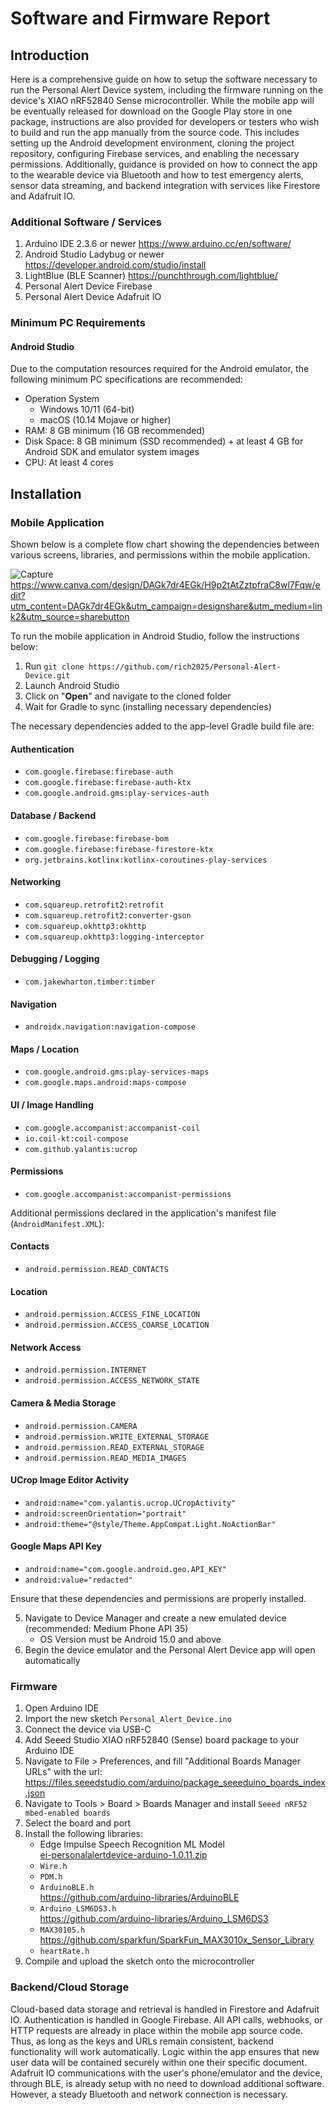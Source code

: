 Software and Firmware Report
=================

## Introduction

Here is a comprehensive guide on how to setup the software necessary to run the Personal Alert Device system, including the firmware running on the device's XIAO nRF52840 Sense microcontroller. While the mobile app will be eventually released for download on the Google Play store in one package, instructions are also provided for developers or testers who wish to build and run the app manually from the source code. This includes setting up the Android development environment, cloning the project repository, configuring Firebase services, and enabling the necessary permissions. Additionally, guidance is provided on how to connect the app to the wearable device via Bluetooth and how to test emergency alerts, sensor data streaming, and backend integration with services like Firestore and Adafruit IO.

### Additional Software / Services

1. Arduino IDE 2.3.6 or newer https://www.arduino.cc/en/software/
2. Android Studio Ladybug or newer https://developer.android.com/studio/install
3. LightBlue (BLE Scanner) https://punchthrough.com/lightblue/
4. Personal Alert Device Firebase
5. Personal Alert Device Adafruit IO 

### Minimum PC Requirements

#### Android Studio
Due to the computation resources required for the Android emulator, the following minimum PC specifications are recommended:
* Operation System
  - Windows 10/11 (64-bit)
  - macOS (10.14 Mojave or higher)
* RAM: 8 GB minimum (16 GB recommended)
* Disk Space: 8 GB minimum (SSD recommended) + at least 4 GB for Android SDK and emulator system images
* CPU: At least 4 cores

## Installation

### Mobile Application

Shown below is a complete flow chart showing the dependencies between various screens, libraries, and permissions within the mobile application.

![Capture](https://github.com/user-attachments/assets/80f12ebb-a33e-4f1b-9622-9f650f7043f7)
https://www.canva.com/design/DAGk7dr4EGk/H9p2tAtZztpfraC8wl7Fqw/edit?utm_content=DAGk7dr4EGk&utm_campaign=designshare&utm_medium=link2&utm_source=sharebutton

To run the mobile application in Android Studio, follow the instructions below:

1. Run `git clone https://github.com/rich2025/Personal-Alert-Device.git`
2. Launch Android Studio
3. Click on "**Open**" and navigate to the cloned folder
4. Wait for Gradle to sync (installing necessary dependencies)

The necessary dependencies added to the app-level Gradle build file are:

#### Authentication
- `com.google.firebase:firebase-auth`
- `com.google.firebase:firebase-auth-ktx`
- `com.google.android.gms:play-services-auth`

#### Database / Backend
- `com.google.firebase:firebase-bom`
- `com.google.firebase:firebase-firestore-ktx`
- `org.jetbrains.kotlinx:kotlinx-coroutines-play-services`

#### Networking
- `com.squareup.retrofit2:retrofit`
- `com.squareup.retrofit2:converter-gson`
- `com.squareup.okhttp3:okhttp`
- `com.squareup.okhttp3:logging-interceptor`

#### Debugging / Logging
- `com.jakewharton.timber:timber`

#### Navigation
- `androidx.navigation:navigation-compose`

#### Maps / Location
- `com.google.android.gms:play-services-maps`
- `com.google.maps.android:maps-compose`

#### UI / Image Handling
- `com.google.accompanist:accompanist-coil`
- `io.coil-kt:coil-compose`
- `com.github.yalantis:ucrop`

#### Permissions
- `com.google.accompanist:accompanist-permissions`
  
Additional permissions declared in the application's manifest file (`AndroidManifest.XML`):

#### Contacts
- `android.permission.READ_CONTACTS`

#### Location
- `android.permission.ACCESS_FINE_LOCATION`
- `android.permission.ACCESS_COARSE_LOCATION`

#### Network Access
- `android.permission.INTERNET`
- `android.permission.ACCESS_NETWORK_STATE`

#### Camera & Media Storage
- `android.permission.CAMERA`
- `android.permission.WRITE_EXTERNAL_STORAGE`
- `android.permission.READ_EXTERNAL_STORAGE`
- `android.permission.READ_MEDIA_IMAGES`

#### UCrop Image Editor Activity
- `android:name="com.yalantis.ucrop.UCropActivity"`
- `android:screenOrientation="portrait"`
- `android:theme="@style/Theme.AppCompat.Light.NoActionBar"`

#### Google Maps API Key
- `android:name="com.google.android.geo.API_KEY"`
- `android:value="redacted"`

Ensure that these dependencies and permissions are properly installed. 

5. Navigate to Device Manager and create a new emulated device (recommended: Medium Phone API 35)
   - OS Version must be Android 15.0 and above
6. Begin the device emulator and the Personal Alert Device app will open automatically

### Firmware

1. Open Arduino IDE
2. Import the new sketch `Personal_Alert_Device.ino`
3. Connect the device via USB-C
4. Add Seeed Studio XIAO nRF52840 (Sense) board package to your Arduino IDE
5. Navigate to File > Preferences, and fill "Additional Boards Manager URLs" with the url: https://files.seeedstudio.com/arduino/package_seeeduino_boards_index.json
6. Navigate to Tools > Board > Boards Manager and install `Seeed nRF52 mbed-enabled boards`
7. Select the board and port
8. Install the following libraries:
   * Edge Impulse Speech Recognition ML Model\
     [ei-personalalertdevice-arduino-1.0.11.zip](https://github.com/rich2025/Personal-Alert-Device/blob/d2f2b531bbc02767a61a1968adb4b268a8044e4b/ei-personalalertdevice-arduino-1.0.11.zip)
   * `Wire.h`
   * `PDM.h`
   * `ArduinoBLE.h`\
     https://github.com/arduino-libraries/ArduinoBLE
   * `Arduino_LSM6DS3.h`\
     https://github.com/arduino-libraries/Arduino_LSM6DS3
   * `MAX30105.h`\
     https://github.com/sparkfun/SparkFun_MAX3010x_Sensor_Library
   * `heartRate.h`
9. Compile and upload the sketch onto the microcontroller

### Backend/Cloud Storage
Cloud-based data storage and retrieval is handled in Firestore and Adafruit IO. Authentication is handled in Google Firebase. All API calls, webhooks, or HTTP requests are already in place within the mobile app source code. Thus, as long as the keys and URLs remain consistent, backend functionality will work automatically. Logic within the app ensures that new user data will be contained securely within one their specific document. Adafruit IO communications with the user's phone/emulator and the device, through BLE, is already setup with no need to download additional software. However, a steady Bluetooth and network connection is necessary.

   
   









